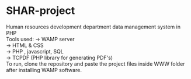# SHAR-project
Human resources development department data management system in PHP<br>
Tools used:
-> WAMP server<br>
-> HTML & CSS<br>
-> PHP , javascript, SQL<br>
-> TCPDF (PHP library for generating PDF's)<br>
To run, clone the repository and paste the project files inside WWW folder after installing WAMP software.
